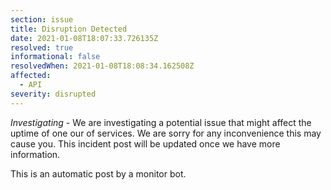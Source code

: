 ```yaml
---
section: issue
title: Disruption Detected
date: 2021-01-08T18:07:33.726135Z
resolved: true
informational: false
resolvedWhen: 2021-01-08T18:08:34.162508Z
affected:
  - API
severity: disrupted
---
```

*Investigating* - We are investigating a potential issue that might affect the uptime of one our of services. We are sorry for any inconvenience this may cause you. This incident post will be updated once we have more information.

This is an automatic post by a monitor bot.
        